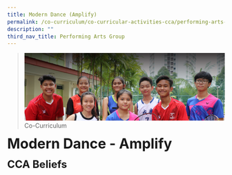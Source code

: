 ```yaml
---
title: Modern Dance (Amplify)
permalink: /co-curriculum/co-curricular-activities-cca/performing-arts-group/modern-dance-amplify
description: ""
third_nav_title: Performing Arts Group
---
```

>![](/images/About%20us.jpg)
>Co-Curriculum

**<font size=6>Modern Dance - Amplify</font>**

**<font size=5>CCA Beliefs</font>**<br>